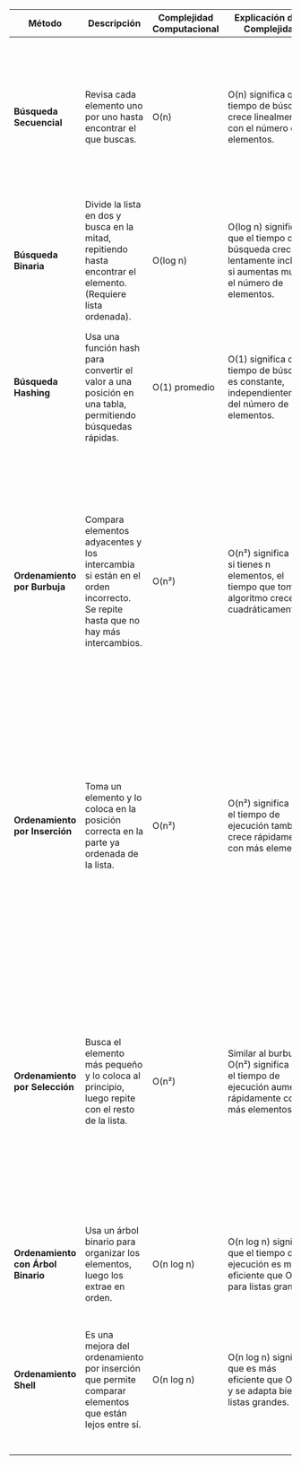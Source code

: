 | **Método**                      | **Descripción**                                                                 | **Complejidad Computacional** | **Explicación de la Complejidad**                                                                 | **Ejemplo Paso a Paso**                                                                 | **Video en YouTube** |
|----------------------------------|---------------------------------------------------------------------------------|-------------------------------|---------------------------------------------------------------------------------------------------|-----------------------------------------------------------------------------------------|-----------------------|
| **Búsqueda Secuencial**          | Revisa cada elemento uno por uno hasta encontrar el que buscas.                 | O(n)                          | O(n) significa que el tiempo de búsqueda crece linealmente con el número de elementos.           | 1. Lista: [5, 3, 8, 4, 2] <br> 2. Buscar 4: <br> 3. Comparar 5 → no. <br> 4. Comparar 3 → no. <br> 5. Comparar 8 → no. <br> 6. Comparar 4 → ¡sí! Se encontró en la posición 3. | [Búsqueda Secuencial](https://www.youtube.com/watch?v=6uY2g8Z9g3I) |
| **Búsqueda Binaria**             | Divide la lista en dos y busca en la mitad, repitiendo hasta encontrar el elemento. (Requiere lista ordenada). | O(log n)                     | O(log n) significa que el tiempo de búsqueda crece lentamente incluso si aumentas mucho el número de elementos. | 1. Lista ordenada: [2, 3, 4, 5, 8] <br> 2. Buscar 4: <br> 3. Comparar con el medio (4) → ¡sí! Se encontró en la posición 2. | [Búsqueda Binaria](https://www.youtube.com/watch?v=Uj3c1h8n8pA) |
| **Búsqueda Hashing**             | Usa una función hash para convertir el valor a una posición en una tabla, permitiendo búsquedas rápidas. | O(1) promedio                 | O(1) significa que el tiempo de búsqueda es constante, independientemente del número de elementos. | 1. Tabla hash: [0: 5, 1: 3, 2: 8, 3: 4, 4: 2] <br> 2. Buscar 4: <br> 3. Calcular hash de 4 → posición 3. <br> 4. Encontrar 4 en la posición 3. | [Búsqueda Hashing](https://www.youtube.com/watch?v=0e0g3W7gF1A) |
| **Ordenamiento por Burbuja**     | Compara elementos adyacentes y los intercambia si están en el orden incorrecto. Se repite hasta que no hay más intercambios. | O(n²)                         | O(n²) significa que si tienes n elementos, el tiempo que toma el algoritmo crece cuadráticamente. | 1. Lista inicial: [5, 3, 8, 4, 2] <br> 2. Comparar 5 y 3 → intercambiar: [3, 5, 8, 4, 2] <br> 3. Comparar 5 y 8 → no intercambiar. <br> 4. Comparar 8 y 4 → intercambiar: [3, 5, 4, 8, 2] <br> 5. Comparar 8 y 2 → intercambiar: [3, 5, 4, 2, 8] <br> 6. Repetir hasta que la lista esté ordenada: [2, 3, 4, 5, 8] | [Ordenamiento por Burbuja](https://www.youtube.com/watch?v=6Gv8vg0g5IY) |
| **Ordenamiento por Inserción**    | Toma un elemento y lo coloca en la posición correcta en la parte ya ordenada de la lista. | O(n²)                         | O(n²) significa que el tiempo de ejecución también crece rápidamente con más elementos. | 1. Lista inicial: [5, 3, 8, 4, 2] <br> 2. Comenzar con el segundo elemento (3): [3, 5, 8, 4, 2] <br> 3. Tomar 8: ya está en su lugar. <br> 4. Tomar 4: mover 8 y 5 → [3, 4, 5, 8, 2] <br> 5. Tomar 2: mover 8, 5, 4 y 3 → [2, 3, 4, 5, 8] | [Ordenamiento por Inserción](https://www.youtube.com/watch?v=ROalU379l5c) |
| **Ordenamiento por Selección**    | Busca el elemento más pequeño y lo coloca al principio, luego repite con el resto de la lista. | O(n²)                         | Similar al burbuja, O(n²) significa que el tiempo de ejecución aumenta rápidamente con más elementos. | 1. Lista inicial: [5, 3, 8, 4, 2] <br> 2. Buscar el más pequeño (2) y colocarlo al principio: [2, 3, 8, 4, 5] <br> 3. Repetir con [3, 8, 4, 5]: buscar 3, ya está en su lugar. <br> 4. Buscar el más pequeño en [8, 4, 5] (4) y colocar: [2, 3, 4, 8, 5] <br> 5. Finalmente, ordenar [8, 5] → [2, 3, 4, 5, 8] | [Ordenamiento por Selección](https://www.youtube.com/watch?v=8o0Y5g3n7gU) |
| **Ordenamiento con Árbol Binario** | Usa un árbol binario para organizar los elementos, luego los extrae en orden. | O(n log n)                   | O(n log n) significa que el tiempo de ejecución es más eficiente que O(n²) para listas grandes. | 1. Insertar elementos en el árbol: [5, 3, 8, 4, 2] <br> 2. Extraer en orden: [2, 3, 4, 5, 8] | [Ordenamiento con Árbol Binario](https://www.youtube.com/watch?v=8q6g3c8g7wA) |
| **Ordenamiento Shell**            | Es una mejora del ordenamiento por inserción que permite comparar elementos que están lejos entre sí. | O(n log n)                   | O(n log n) significa que es más eficiente que O(n²) y se adapta bien a listas grandes. | 1. Lista inicial: [5, 3, 8, 4, 2] <br> 2. Comparar elementos separados por un intervalo (h) y ordenar. <br> 3. Reducir h y repetir hasta que h sea
